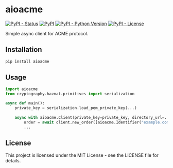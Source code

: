 # aioacme

[![PyPI - Status](https://img.shields.io/pypi/status/aioacme)](https://pypi.org/project/aioacme)
[![PyPI](https://img.shields.io/pypi/v/aioacme)](https://pypi.org/project/aioacme/)
[![PyPI - Python Version](https://img.shields.io/pypi/pyversions/aioacme)](https://pypi.org/project/aioacme/)
[![PyPI - License](https://img.shields.io/pypi/l/aioacme)](https://pypi.org/project/aioacme/)

Simple async client for ACME protocol.

## Installation

```bash
pip install aioacme
```

## Usage

```python
import aioacme
from cryptography.hazmat.primitives import serialization

async def main():
    private_key = serialization.load_pem_private_key(...)
    
    async with aioacme.Client(private_key=private_key, directory_url=...) as client:
        order = await client.new_order([aioacme.Identifier("example.com")])
        ...
```


## License

This project is licensed under the MIT License - see the LICENSE file for details.
